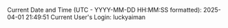 Current Date and Time (UTC - YYYY-MM-DD HH:MM:SS formatted): 2025-04-01 21:49:51
Current User's Login: luckyaiman
